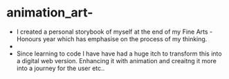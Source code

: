 # animation_art- 

- I created a personal storybook of myself at the end of my Fine Arts - Honours year which has emphasise on the process of my thinking.
- 
- Since learning to code I have have had a huge itch to transform this into a digital web version. 
Enhancing it with animation and creaitng it more into a journey for the user etc..
